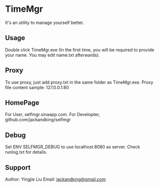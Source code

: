 TimeMgr
=======

It's an utility to manage yourself better.

Usage
-----
Double click TimeMgr.exe (In the first time, you will be required to provide your name. You may edit name.txt afterwards).

Proxy
-----
To use proxy, just add proxy.txt in the same folder as TimeMgr.exe.
Proxy file content sample:
    127.0.0.1:80

HomePage
--------
For User, selfmgr.sinaapp.com.
For Developter, github.com/jackandking/selfmgr

Debug
-----
Set ENV SELFMGR_DEBUG to use localhost:8080 as server.
Check runlog.txt for details.

Support
------
Author: Yingjie Liu
Email: jackandking@gmail.com

